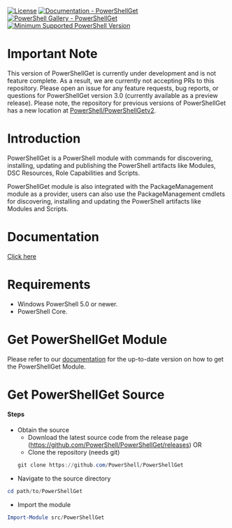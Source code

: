 
[![License](https://img.shields.io/badge/license-MIT-blue.svg)](https://github.com/PowerShell/PowerShellGet/blob/development/LICENSE)
[![Documentation - PowerShellGet](https://img.shields.io/badge/Documentation-PowerShellGet-blue.svg)](https://msdn.microsoft.com/en-us/powershell/gallery/psget)
[![PowerShell Gallery - PowerShellGet](https://img.shields.io/badge/PowerShell%20Gallery-PowerShellGet-blue.svg)](https://www.powershellgallery.com/packages/PowerShellGet)
[![Minimum Supported PowerShell Version](https://img.shields.io/badge/PowerShell-5.0-blue.svg)](https://github.com/PowerShell/PowerShellGet)

Important Note
==============
This version of PowerShellGet is currently under development and is not feature complete.
As a result, we are currently not accepting PRs to this repository. 
Please open an issue for any feature requests, bug reports, or questions for PowerShellGet version 3.0 (currently available as a preview release).
Please note, the repository for previous versions of PowerShellGet has a new location at [PowerShell/PowerShellGetv2](https://github.com/PowerShell/PowerShellGetv2).

Introduction
============

PowerShellGet is a PowerShell module with commands for discovering, installing, updating and publishing the PowerShell artifacts like Modules, DSC Resources, Role Capabilities and Scripts.

PowerShellGet module is also integrated with the PackageManagement module as a provider, users can also use the PackageManagement cmdlets for discovering, installing and updating the PowerShell artifacts like Modules and Scripts.


Documentation
=============

[Click here](https://msdn.microsoft.com/en-us/powershell/gallery/psget/overview)


Requirements
============

- Windows PowerShell 5.0 or newer.
- PowerShell Core.


Get PowerShellGet Module
========================

Please refer to our [documentation](https://aka.ms/installing-psget) for the up-to-date version on how to get the PowerShellGet Module.


Get PowerShellGet Source
========================

#### Steps
* Obtain the source
    - Download the latest source code from the release page (https://github.com/PowerShell/PowerShellGet/releases) OR
    - Clone the repository (needs git)
    ```powershell
    git clone https://github.com/PowerShell/PowerShellGet
    ```
* Navigate to the source directory
```powershell
cd path/to/PowerShellGet
```

* Import the module
```powershell
Import-Module src/PowerShellGet
```

